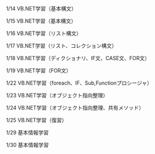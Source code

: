 1/14
VB.NET学習（基本構文）

1/15
VB.NET学習（基本構文）

1/16
VB.NET学習（リスト構文）

1/17
VB.NET学習（リスト、コレクション構文）

1/18
VB.NET学習（ディクショナリ、IF文、CASE文、FOR文）

1/19
VB.NET学習（FOR文）

1/22
VB.NET学習（foreach、IF、Sub,Functionプロシージャ）

1/23
VB.NET学習（オブジェクト指向整理）

1/24
VB.NET学習（オブジェクト指向整理、共有メソッド）

1/25
VB.NET学習（復習）

1/29
基本情報学習

1/30
基本情報学習
